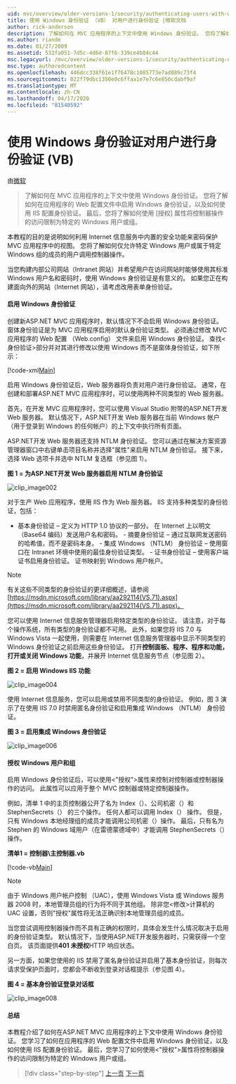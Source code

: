 ```yaml
---
uid: mvc/overview/older-versions-1/security/authenticating-users-with-windows-authentication-vb
title: 使用 Windows 身份验证 （VB） 对用户进行身份验证 |微软文档
author: rick-anderson
description: 了解如何在 MVC 应用程序的上下文中使用 Windows 身份验证。 您将了解如何在应用程序的 Web 身份验证中启用 Windows 身份验证...
ms.author: riande
ms.date: 01/27/2009
ms.assetid: 532fa051-7d5c-4d6d-87f6-339ce4b84c44
msc.legacyurl: /mvc/overview/older-versions-1/security/authenticating-users-with-windows-authentication-vb
msc.type: authoredcontent
ms.openlocfilehash: 446dcc338f61e1f76478c1085773e7ad089c73f4
ms.sourcegitcommit: 022f79dbc1350e0c6ffaa1e7e7c6e850cdabf9af
ms.translationtype: MT
ms.contentlocale: zh-CN
ms.lasthandoff: 04/17/2020
ms.locfileid: "81540592"
---
```

# <a name="authenticating-users-with-windows-authentication-vb"></a>使用 Windows 身份验证对用户进行身份验证 (VB)

由[微软](https://github.com/microsoft)

> 了解如何在 MVC 应用程序的上下文中使用 Windows 身份验证。 您将了解如何在应用程序的 Web 配置文件中启用 Windows 身份验证，以及如何使用 IIS 配置身份验证。 最后，您将了解如何使用 [授权] 属性将控制器操作的访问限制为特定的 Windows 用户或组。

本教程的目的是说明如何利用 Internet 信息服务中内置的安全功能来密码保护 MVC 应用程序中的视图。 您将了解如何仅允许特定 Windows 用户或属于特定 Windows 组的成员的用户调用控制器操作。

当您构建内部公司网站（Intranet 网站）并希望用户在访问网站时能够使用其标准 Windows 用户名和密码时，使用 Windows 身份验证是有意义的。 如果您正在构建面向外的网站（Internet 网站），请考虑改用表单身份验证。

#### <a name="enabling-windows-authentication"></a>启用 Windows 身份验证

创建新ASP.NET MVC 应用程序时，默认情况下不会启用 Windows 身份验证。 窗体身份验证是为 MVC 应用程序启用的默认身份验证类型。 必须通过修改 MVC 应用程序的 Web 配置 （Web.config） 文件来启用 Windows 身份验证。 查找&lt;身份验证&gt;部分并对其进行修改以使用 Windows 而不是窗体身份验证，如下所示：

[!code-xml[Main](authenticating-users-with-windows-authentication-vb/samples/sample1.xml)]

启用 Windows 身份验证后，Web 服务器将负责对用户进行身份验证。 通常，在创建和部署ASP.NET MVC 应用程序时，可以使用两种不同类型的 Web 服务器。

首先，在开发 MVC 应用程序时，您可以使用 Visual Studio 附带的ASP.NET开发 Web 服务器。 默认情况下，ASP.NET开发 Web 服务器在当前 Windows 帐户（用于登录到 Windows 的任何帐户）的上下文中执行所有页面。

ASP.NET开发 Web 服务器还支持 NTLM 身份验证。 您可以通过在解决方案资源管理器窗口中右键单击项目名称并选择"属性"来启用 NTLM 身份验证。 接下来，选择 Web 选项卡并选中 NTLM 复选框（参见图 1）。

**图 1 = 为ASP.NET开发 Web 服务器启用 NTLM 身份验证**

![clip_image002](authenticating-users-with-windows-authentication-vb/_static/image1.jpg)

对于生产 Web 应用程序，使用 IIS 作为 Web 服务器。 IIS 支持多种类型的身份验证，包括：

- 基本身份验证 – 定义为 HTTP 1.0 协议的一部分。 在 Internet 上以明文（Base64 编码）发送用户名和密码。 - 摘要身份验证 – 通过互联网发送密码的哈希值，而不是密码本身。 - 集成 Windows （NTLM） 身份验证 – 使用窗口在 Intranet 环境中使用的最佳身份验证类型。 - 证书身份验证 – 使用客户端证书启用身份验证。 证书映射到 Windows 用户帐户。

> [!NOTE] 
> 
> 有关这些不同类型的身份验证的更详细概述，请参阅[https://msdn.microsoft.com/library/aa292114(VS.71).aspx](https://msdn.microsoft.com/library/aa292114(VS.71).aspx)。

您可以使用 Internet 信息服务管理器启用特定类型的身份验证。 请注意，对于每个操作系统，所有类型的身份验证都不可用。 此外，如果您将 IIS 7.0 与 Windows Vista 一起使用，则需要在 Internet 信息服务管理器中显示不同类型的 Windows 身份验证之前启用这些身份验证。 打开**控制面板、程序、程序和功能，打开或关闭 Windows 功能**，并展开 Internet 信息服务节点（参见图 2）。

**图 2 = 启用 Windows IIS 功能**

![clip_image004](authenticating-users-with-windows-authentication-vb/_static/image2.jpg)

使用 Internet 信息服务，您可以启用或禁用不同类型的身份验证。 例如，图 3 演示了在使用 IIS 7.0 时禁用匿名身份验证和启用集成 Windows （NTLM） 身份验证。

**图 3 = 启用集成 Windows 身份验证**

![clip_image006](authenticating-users-with-windows-authentication-vb/_static/image3.jpg)

#### <a name="authorizing-windows-users-and-groups"></a>授权 Windows 用户和组

启用 Windows 身份验证后，可以使用&lt;"授权"&gt;属性来控制对控制器或控制器操作的访问。 此属性可以应用于整个 MVC 控制器或特定控制器操作。

例如，清单 1 中的主页控制器公开了名为 Index（）、公司机密（）和 StephenSecrets（） 的三个操作。 任何人都可以调用 Index（） 操作。 但是，只有 Windows 本地经理组的成员才能调用公司机密（）操作。 最后，只有名为 Stephen 的 Windows 域用户（在雷德蒙德域中）才能调用 StephenSecrets（） 操作。

**清单1 = 控制器\主控制器.vb**

[!code-vb[Main](authenticating-users-with-windows-authentication-vb/samples/sample2.vb)]

> [!NOTE]
> 由于 Windows 用户帐户控制 （UAC），使用 Windows Vista 或 Windows 服务器 2008 时，本地管理员组的行为将不同于其他组。 除非您&lt;修改&gt;计算机的 UAC 设置，否则"授权"属性将无法正确识别本地管理员组的成员。

当您尝试调用控制器操作而不具有正确的权限时，具体会发生什么情况取决于启用的身份验证类型。 默认情况下，当使用ASP.NET开发服务器时，只需获得一个空白页。 该页面提供**401 未授权**HTTP 响应状态。

另一方面，如果您使用的 IIS 禁用了匿名身份验证并启用了基本身份验证，则每次请求受保护页面时，您都会不断收到登录对话框提示（参见图 4）。

**图 4 = 基本身份验证登录对话框**

![clip_image008](authenticating-users-with-windows-authentication-vb/_static/image4.jpg)

#### <a name="summary"></a>总结

本教程介绍了如何在ASP.NET MVC 应用程序的上下文中使用 Windows 身份验证。 您学习了如何在应用程序的 Web 配置文件中启用 Windows 身份验证，以及如何使用 IIS 配置身份验证。 最后，您学习了如何使用&lt;"授权"&gt;属性将控制器操作的访问限制为特定的 Windows 用户或组。

> [!div class="step-by-step"]
> [上一页](authenticating-users-with-forms-authentication-vb.md)
> [下一页](preventing-javascript-injection-attacks-vb.md)
